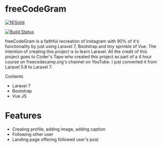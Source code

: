 # freeCodeGram

[![N|Solid](https://camo.githubusercontent.com/c4b3056564d4d97f40afa08cffefa26c2a695316/68747470733a2f2f7265732e636c6f7564696e6172792e636f6d2f6474666276766b79702f696d6167652f75706c6f61642f76313536363333313337372f6c61726176656c2d6c6f676f6c6f636b75702d636d796b2d7265642e737667)](https://laravel.com/)

[![Build Status](https://travis-ci.org/joemccann/dillinger.svg?branch=master)](https://travis-ci.org/joemccann/dillinger)

freeCodeGram is a faithful recreation of Instagram with 90% of it's functionality by just using Laravel 7, Bootstrap and tiny sprinkle of Vue. The intention of creating this project is to learn Laravel. All the credit of this project goes to Coder's Tape who created this project as part of a 4 hour course on freecodecamp.org's channel on YouTube. I just converted it from Laravel 5.8 to Laravel 7.

Contents
  - Laravel 7
  - Bootstrap
  - Vue JS

# Features

  - Creating profile, adding image, adding caption
  - Following other user
  - Landing page offering followed user's post

